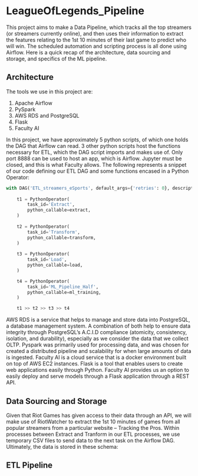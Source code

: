 # LeagueOfLegends_Pipeline
This project aims to make a Data Pipeline, which tracks all the top streamers (or streamers currently online), and then uses their information to extract the features relating to the 1st 10 minutes of their last game to predict who will win. The scheduled automation and scripting process is all done using Airflow. Here is a quick recap of the architecture, data sourcing and storage, and specifics of the ML pipeline. 

## Architecture
The tools we use in this project are:
1. Apache Airflow
2. PySpark
3. AWS RDS and PostgreSQL
4. Flask
5. Faculty AI

In this project, we have approximately 5 python scripts, of which one holds the DAG that Airflow can read. 3 other python scripts host the functions necessary for ETL, which the DAG script imports and makes use of. Only port 8888 can be used to host an app, which is Airflow. Jupyter must be closed, and this is what Faculty allows. The following represents a snippet of our code defining our ETL DAG and some functions encased in a Python Operator:

```python
with DAG('ETL_streamers_eSports', default_args={'retries': 0}, description="ETL for streamers' games", schedule_interval='@hourly', start_date=pendulum.datetime(2022, 4, 20, tz="UTC"), catchup=False, tags=['streamers_lol_etl']) as dag:
    
    t1 = PythonOperator(
        task_id='Extract',
        python_callable=extract,
    )
    
    t2 = PythonOperator(
        task_id='Transform',
        python_callable=transform,
    )
    
    t3 = PythonOperator(
        task_id='Load',
        python_callable=load,
    )

    t4 = PythonOperator(
        task_id='ML_Pipeline_Half',
        python_callable=ml_training,
    )

    t1 >> t2 >> t3 >> t4
```
AWS RDS is a service that helps to manage and store data into PostgreSQL, a database management system. A combination of both help to ensure data integrity through PostgreSQL’s A.C.I.D compliance (atomicity, consistency, isolation, and durability), especially as we consider the data that we collect OLTP. Pyspark was primarily used for processing data, and was chosen for created a distributed pipeline and scalability for when large amounts of data is ingested. Faculty AI is a cloud service that is a docker environment built on top of AWS EC2 instances. Flask is a tool that enables users to create web applications easily through Python. Faculty AI provides us an option to easily deploy and serve models through a Flask application through a REST API. 

## Data Sourcing and Storage
Given that Riot Games has given access to their data through an API, we will make use of RiotWatcher to extract the 1st 10 minutes of games from all popular streamers from a particular website – Tracking the Pros. Within processes between Extract and Tranform in our ETL processes, we use temporary CSV files to send data to the next task on the Airflow DAG. Ultimately, the data is stored in these schema:


## ETL Pipeline
















